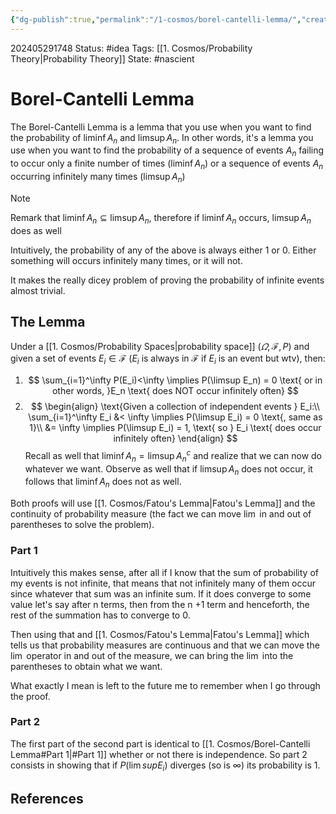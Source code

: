 ```yaml
---
{"dg-publish":true,"permalink":"/1-cosmos/borel-cantelli-lemma/","created":"2024-08-31T23:47:13.595-04:00","updated":"2024-05-29T18:23:44.871-04:00"}
---
```


202405291748
Status: #idea
Tags: [[1. Cosmos/Probability Theory\|Probability Theory]]
State: #nascient
# Borel-Cantelli Lemma
The Borel-Cantelli Lemma is a lemma that you use when you want to find the probability of $\liminf A_n$ and $\limsup A_n$. In other words, it's a lemma you use when you want to find the probability of a sequence of events $A_n$ failing to occur only a finite number of times ($\liminf A_n$) or a sequence of events $A_n$ occurring infinitely many times ($\limsup A_n$)

>[!note]
>Remark that $\liminf A_n \subseteq \limsup A_n$, therefore if $\liminf A_n$ occurs, $\limsup A_n$ does as well

Intuitively, the probability of any of the above is always either $1$ or $0$. Either something will occurs infinitely many times, or it will not.

It makes the really dicey problem of proving the probability of infinite events almost trivial.

## The Lemma
Under a [[1. Cosmos/Probability Spaces\|probability space]] $(\varOmega, \mathscr F, P)$ and given a set of events $E_i \in \mathscr F$ ($E_i$ is always in $\mathscr F$ if $E_i$ is an event but wtv), then:
1. $$
\sum_{i=1}^\infty P(E_i)<\infty \implies P(\limsup E_n) = 0 \text{ or in other words, }E_n \text{ does NOT occur infinitely often}
$$
2. $$
\begin{align}
\text{Given a collection of independent events } E_i:\\
\sum_{i=1}^\infty E_i &< \infty \implies P(\limsup E_i) = 0 \text{, same as 1}\\
&= \infty \implies P(\limsup E_i) = 1, \text{ so } E_i \text{ does occur infinitely often}
\end{align}
$$
Recall as well that $\liminf A_n = \limsup A_n^c$ and realize that we can now do whatever we want.
Observe as well that if $\limsup A_n$ does not occur, it follows that $\liminf A_n$ does not as well.

Both proofs will use [[1. Cosmos/Fatou's Lemma\|Fatou's Lemma]] and the continuity of probability measure (the fact we can move $\lim$ in and out of parentheses to solve the problem).
### Part 1
Intuitively this makes sense, after all if I know that the sum of probability of my events is not infinite, that means that not infinitely many of them occur since whatever that sum was an infinite sum. If it does converge to some value let's say after n terms, then from the n +1  term and henceforth, the rest of the summation has to converge to $0$. 

Then using that and [[1. Cosmos/Fatou's Lemma\|Fatou's Lemma]] which tells us that probability measures are continuous and that we can move the $\lim$ operator in and out of the measure, we can bring the $\lim$ into the parentheses to obtain what we want.

What exactly I mean is left to the future me to remember when I go through the proof.


### Part 2
The first part of the second part is identical to [[1. Cosmos/Borel-Cantelli Lemma#Part 1\|#Part 1]] whether or not there is independence.
So part 2 consists in showing that if $P(\lim sup E_i)$ diverges (so is $\infty$) its probability is $1$.


## References
